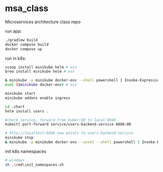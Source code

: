 # msa_class

Microservices architecture class repo

run app:

```bash
./gradlew build
docker compose build
docker compose up
```

run in k8s:

```bash
scoop install minikube helm # win
brew install minikube helm # osx

& minikube -p minikube docker-env --shell powershell | Invoke-Expression #win pwsh
eval ($minikube docker-env) # osx

minikube start
minikube addons enable ingress

cd .chart
helm install users .

#check service, forward from kuber:80 to local:8888
kubectl port-forward service/users-backend-service 8888:80

# http://localhost:8888 now points to users-backend-service
minikube stop
& minikube -p minikube docker-env --unset --shell powershell | Invoke-Expression #win pwsh disable minikube env

```

init k8s namespaces

```bash
# windows
sh .\cmd\init_namespaces.sh
```
